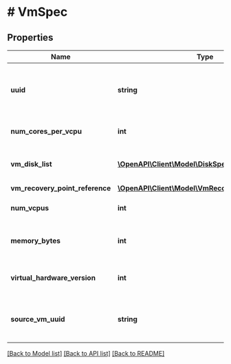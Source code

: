 # # VmSpec

## Properties

Name | Type | Description | Notes
------------ | ------------- | ------------- | -------------
**uuid** | **string** | The UUID which is used to uniquely identify this VM. |
**num_cores_per_vcpu** | **int** | Number of cores per vCPU. | [optional]
**vm_disk_list** | [**\OpenAPI\Client\Model\DiskSpec[]**](DiskSpec.md) | List of associated VM virtual disks. | [optional]
**vm_recovery_point_reference** | [**\OpenAPI\Client\Model\VmRecoveryPointReference**](VmRecoveryPointReference.md) |  | [optional]
**num_vcpus** | **int** | Number of vCPUs needed. | [optional]
**memory_bytes** | **int** | Amount of memory needed in bytes. | [optional]
**virtual_hardware_version** | **int** | Virtual hardware version of the VM. | [optional]
**source_vm_uuid** | **string** | Source VM UUID of which this VM is clone of. | [optional]

[[Back to Model list]](../../README.md#models) [[Back to API list]](../../README.md#endpoints) [[Back to README]](../../README.md)

